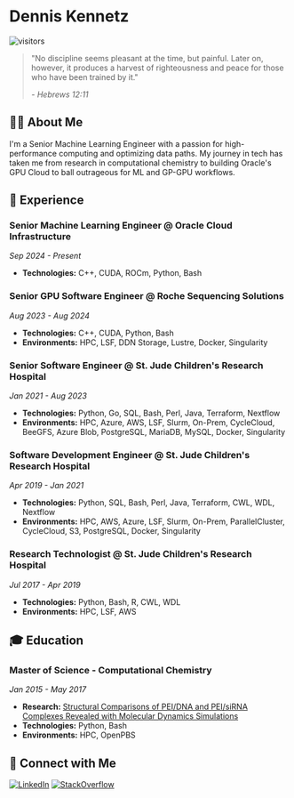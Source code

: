 # Dennis Kennetz

![visitors](https://visitor-badge.laobi.icu/badge?page_id=drkennetz.drkennetz)

> "No discipline seems pleasant at the time, but painful. Later on, however, it produces a harvest of righteousness and peace for those who have been trained by it."
> 
> *- Hebrews 12:11*

## 👨‍💻 About Me

I'm a Senior Machine Learning Engineer with a passion for high-performance computing and optimizing data paths. My journey in tech has taken me from research in computational chemistry to building Oracle's GPU Cloud to ball outrageous for ML and GP-GPU workflows.

## 🚀 Experience

### Senior Machine Learning Engineer @ Oracle Cloud Infrastructure
*Sep 2024 - Present*
- **Technologies:** C++, CUDA, ROCm, Python, Bash

### Senior GPU Software Engineer @ Roche Sequencing Solutions
*Aug 2023 - Aug 2024*
- **Technologies:** C++, CUDA, Python, Bash
- **Environments:** HPC, LSF, DDN Storage, Lustre, Docker, Singularity

### Senior Software Engineer @ St. Jude Children's Research Hospital
*Jan 2021 - Aug 2023*
- **Technologies:** Python, Go, SQL, Bash, Perl, Java, Terraform, Nextflow
- **Environments:** HPC, Azure, AWS, LSF, Slurm, On-Prem, CycleCloud, BeeGFS, Azure Blob, PostgreSQL, MariaDB, MySQL, Docker, Singularity

### Software Development Engineer @ St. Jude Children's Research Hospital
*Apr 2019 - Jan 2021*
- **Technologies:** Python, SQL, Bash, Perl, Java, Terraform, CWL, WDL, Nextflow
- **Environments:** HPC, AWS, Azure, LSF, Slurm, On-Prem, ParallelCluster, CycleCloud, S3, PostgreSQL, Docker, Singularity

### Research Technologist @ St. Jude Children's Research Hospital
*Jul 2017 - Apr 2019*
- **Technologies:** Python, Bash, R, CWL, WDL
- **Environments:** HPC, LSF, AWS

## 🎓 Education

### Master of Science - Computational Chemistry
*Jan 2015 - May 2017*
- **Research:** [Structural Comparisons of PEI/DNA and PEI/siRNA Complexes Revealed with Molecular Dynamics Simulations](https://pubs.acs.org/doi/abs/10.1021/acs.jpcb.6b10775)
- **Technologies:** Python, Bash
- **Environments:** HPC, OpenPBS

## 🔗 Connect with Me

[![LinkedIn](https://img.shields.io/badge/LinkedIn-0077B5?style=for-the-badge&logo=linkedin&logoColor=white)](https://www.linkedin.com/in/dennis-kennetz-377448142)
[![StackOverflow](https://img.shields.io/badge/Stack_Overflow-FE7A16?style=for-the-badge&logo=stack-overflow&logoColor=white)](https://stackoverflow.com/users/8468264/d-kennetz?tab=profile)
